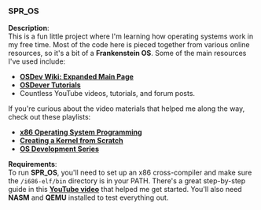 ### SPR_OS

**Description**:  
This is a fun little project where I'm learning how operating systems work in my free time. Most of the code here is pieced together from various online resources, so it's a bit of a **Frankenstein OS**. Some of the main resources I've used include:

- **[OSDev Wiki: Expanded Main Page](https://wiki.osdev.org/Expanded_Main_Page)**
- **[OSDever Tutorials](http://www.osdever.net/tutorials/)**
- Countless YouTube videos, tutorials, and forum posts.

If you're curious about the video materials that helped me along the way, check out these playlists:
- **[x86 Operating System Programming](https://youtube.com/playlist?list=PL2EF13wm-hWAglI8rRbdsCPq_wRpYvQQy&si=eB_u-xFsZNFLyHfk)**  
- **[Creating a Kernel from Scratch](https://youtube.com/playlist?list=PLFjM7v6KGMpiH2G-kT781ByCNC_0pKpPN&si=jyIQcacAIsRcEEDQ)**  
- **[OS Development Series](https://youtube.com/playlist?list=PLm3B56ql_akNcvH8vvJRYOc7TbYhRs19M&si=oSKIqGKkr7AHFJzV)**  

**Requirements**:  
To run **SPR_OS**, you'll need to set up an x86 cross-compiler and make sure the `/i686-elf/bin` directory is in your PATH. There's a great step-by-step guide in this **[YouTube video](https://www.youtube.com/watch?v=EpFUzjYehxs)** that helped me get started. You'll also need **NASM** and **QEMU** installed to test everything out.
